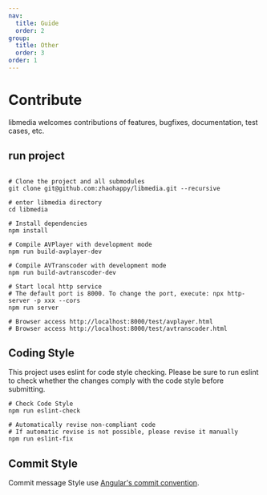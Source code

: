 ```yaml
---
nav:
  title: Guide
  order: 2
group:
  title: Other
  order: 3
order: 1
---
```


# Contribute

libmedia welcomes contributions of features, bugfixes, documentation, test cases, etc.

## run project

```shell

# Clone the project and all submodules
git clone git@github.com:zhaohappy/libmedia.git --recursive

# enter libmedia directory
cd libmedia

# Install dependencies
npm install

# Compile AVPlayer with development mode
npm run build-avplayer-dev

# Compile AVTranscoder with development mode
npm run build-avtranscoder-dev

# Start local http service
# The default port is 8000. To change the port, execute: npx http-server -p xxx --cors
npm run server

# Browser access http://localhost:8000/test/avplayer.html
# Browser access http://localhost:8000/test/avtranscoder.html

```

## Coding Style

This project uses eslint for code style checking. Please be sure to run eslint to check whether the changes comply with the code style before submitting.

```shell
# Check Code Style
npm run eslint-check

# Automatically revise non-compliant code
# If automatic revise is not possible, please revise it manually
npm run eslint-fix
```

## Commit Style

Commit message Style use [Angular's commit convention](https://github.com/conventional-changelog/conventional-changelog/tree/master/packages/conventional-changelog-angular).
